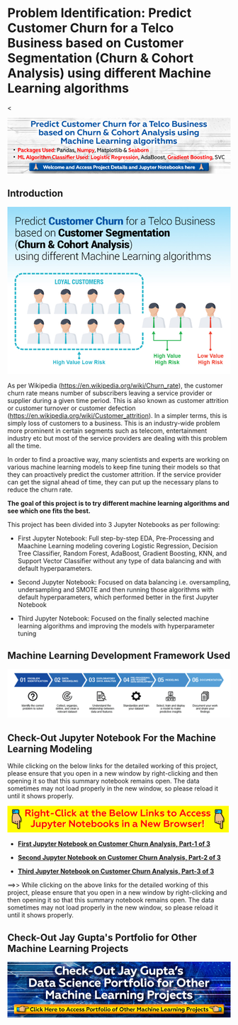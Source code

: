 # Problem Identification: Predict Customer Churn for a Telco Business based on Customer Segmentation (Churn & Cohort Analysis) using different Machine Learning algorithms

<<p align="center">
<img src="https://github.com/jayguptacal/portfolio/blob/main/image/telecom_customer_churn_welcome.jpg">
</p>

## Introduction ##

<p align="center">
<img src="https://github.com/jayguptacal/portfolio/blob/main/image/customer_churn.jpg">
</p>

As per Wikipedia (https://en.wikipedia.org/wiki/Churn_rate), the customer churn rate means number of subscribers leaving a service provider or supplier during a given time period. This is also known as customer attrition or customer turnover or customer defection (https://en.wikipedia.org/wiki/Customer_attrition). In a simpler terms, this is simply loss of customers to a business. This is an industry-wide problem more prominent in certain segments such as telecom, entertainment industry etc but most of the service providers are dealing with this problem all the time.

In order to find a proactive way, many scientists and experts are working on various machine learning models to keep fine tuning their models so that they can proactively predict the customer attrition. If the service provider can get the signal ahead of time, they can put up the necessary plans to reduce the churn rate.

**The goal of this project is to try different machine learning algorithms and see which one fits the best.**

This project has been divided into 3 Jupyter Notebooks as per following:

- First Jupyter Notebook: Full step-by-step EDA, Pre-Processing and Maachine Learning modeling covering Logistic Regression, Decision Tree Classifier, Random Forest, AdaBoost, Gradient Boosting, KNN, and Support Vector Classifier without any type of data balancing and with default hyperparameters.

- Second Jupyter Notebook: Focused on data balancing i.e. oversampling, undersampling and SMOTE and then running those algorithms with default hyperparameters, which performed better in the first Jupyter Notebook

- Third Jupyter Notebook: Focused on the finally selected machine learning algorithms and improving the models with hyperparameter tuning

## Machine Learning Development Framework Used ##
<p align="center">
<img src="https://github.com/jayguptacal/portfolio/blob/main/image/MLmethodology.jpg">
</p>

## Check-Out Jupyter Notebook For the Machine Learning Modeling ##

While clicking on the below links for the detailed working of this project, please ensure that you open in a new window by right-clicking and then opening it so that this summary notebook remains open. The data sometimes may not load properly in the new window, so please reload it until it shows properly.

<img src="https://github.com/jayguptacal/portfolio/blob/main/image/bannerOpenNotebooks.jpg">

* <a href="https://github.com/jayguptacal/RetailAndMarketing/blob/main/telcobizchurnanalysis/telco_customer_churn_ml_Part1.ipynb" target="_blank"><b>First Jupyter Notebook on Customer Churn Analysis, Part-1 of 3</b></a>

* <a href="https://github.com/jayguptacal/RetailAndMarketing/blob/main/telcobizchurnanalysis/telco_customer_churn_ml_Part2.ipynb" target="_blank"><b>Second Jupyter Notebook on Customer Churn Analysis, Part-2 of 3</b></a>

* <a href="https://github.com/jayguptacal/RetailAndMarketing/blob/main/telcobizchurnanalysis/telco_customer_churn_ml_Part3.ipynb" target="_blank"><b>Third Jupyter Notebook on Customer Churn Analysis, Part-3 of 3</b></a>

==>> While clicking on the above links for the detailed working of this project, please ensure that you open in a new window by right-clicking and then opening it so that this summary notebook remains open. The data sometimes may not load properly in the new window, so please reload it until it shows properly.

## Check-Out Jay Gupta's Portfolio for Other Machine Learning Projects ##
<p align="center">
<a href="https://jayguptacal.github.io/portfolio/" target="_blank"><img src="https://github.com/jayguptacal/portfolio/blob/main/image/FullPortfolioBanner.jpg"></a>
</p>
